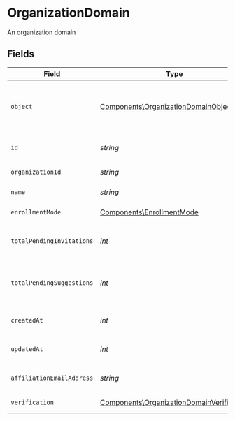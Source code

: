 # OrganizationDomain

An organization domain


## Fields

| Field                                                                                                               | Type                                                                                                                | Required                                                                                                            | Description                                                                                                         |
| ------------------------------------------------------------------------------------------------------------------- | ------------------------------------------------------------------------------------------------------------------- | ------------------------------------------------------------------------------------------------------------------- | ------------------------------------------------------------------------------------------------------------------- |
| `object`                                                                                                            | [Components\OrganizationDomainObject](../../Models/Components/OrganizationDomainObject.md)                          | :heavy_check_mark:                                                                                                  | String representing the object's type. Objects of the same type share the same value. Always `organization_domain`<br/> |
| `id`                                                                                                                | *string*                                                                                                            | :heavy_check_mark:                                                                                                  | Unique identifier for the organization domain                                                                       |
| `organizationId`                                                                                                    | *string*                                                                                                            | :heavy_check_mark:                                                                                                  | Unique identifier for the organization                                                                              |
| `name`                                                                                                              | *string*                                                                                                            | :heavy_check_mark:                                                                                                  | Name of the organization domain                                                                                     |
| `enrollmentMode`                                                                                                    | [Components\EnrollmentMode](../../Models/Components/EnrollmentMode.md)                                              | :heavy_check_mark:                                                                                                  | Mode of enrollment for the domain                                                                                   |
| `totalPendingInvitations`                                                                                           | *int*                                                                                                               | :heavy_check_mark:                                                                                                  | Total number of pending invitations associated with this domain                                                     |
| `totalPendingSuggestions`                                                                                           | *int*                                                                                                               | :heavy_check_mark:                                                                                                  | Total number of pending suggestions associated with this domain                                                     |
| `createdAt`                                                                                                         | *int*                                                                                                               | :heavy_check_mark:                                                                                                  | Unix timestamp when the domain was created                                                                          |
| `updatedAt`                                                                                                         | *int*                                                                                                               | :heavy_check_mark:                                                                                                  | Unix timestamp of the last update to the domain                                                                     |
| `affiliationEmailAddress`                                                                                           | *string*                                                                                                            | :heavy_check_mark:                                                                                                  | Affiliation email address for the domain, if available.                                                             |
| `verification`                                                                                                      | [Components\OrganizationDomainVerification](../../Models/Components/OrganizationDomainVerification.md)              | :heavy_check_mark:                                                                                                  | Verification details for the domain                                                                                 |